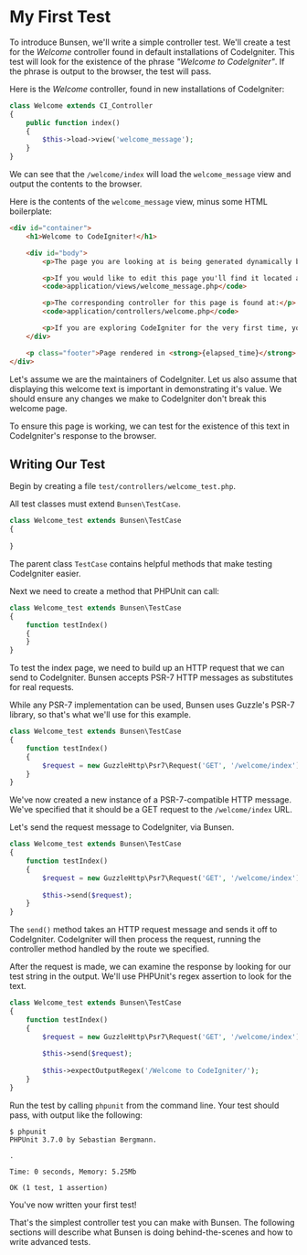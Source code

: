 # My First Test

To introduce Bunsen, we'll write a simple controller test. We'll create a test for the _Welcome_ controller found in default installations of CodeIgniter. This test will look for the existence of the phrase _"Welcome to CodeIgniter"_. If the phrase is output to the browser, the test will pass.

Here is the _Welcome_ controller, found in new installations of CodeIgniter:

```php
class Welcome extends CI_Controller
{
	public function index()
    {
		$this->load->view('welcome_message');
	}
}
```

We can see that the `/welcome/index` will load the `welcome_message` view and output the contents to the browser.

Here is the contents of the `welcome_message` view, minus some HTML boilerplate:

```html
<div id="container">
	<h1>Welcome to CodeIgniter!</h1>

	<div id="body">
		<p>The page you are looking at is being generated dynamically by CodeIgniter.</p>

		<p>If you would like to edit this page you'll find it located at:</p>
		<code>application/views/welcome_message.php</code>

		<p>The corresponding controller for this page is found at:</p>
		<code>application/controllers/welcome.php</code>

		<p>If you are exploring CodeIgniter for the very first time, you should start by reading the <a href="user_guide/">User Guide</a>.</p>
	</div>

	<p class="footer">Page rendered in <strong>{elapsed_time}</strong> seconds</p>
</div>
```

Let's assume we are the maintainers of CodeIgniter. Let us also assume that displaying this welcome text is important in demonstrating it's value. We should ensure any changes we make to CodeIgniter don't break this welcome page.

To ensure this page is working, we can test for the existence of this text in CodeIgniter's response to the browser.

## Writing Our Test

Begin by creating a file `test/controllers/welcome_test.php`.

All test classes must extend `Bunsen\TestCase`.

```php
class Welcome_test extends Bunsen\TestCase
{
    
}
```

The parent class `TestCase` contains helpful methods that make testing CodeIgniter easier.

Next we need to create a method that PHPUnit can call:

```php
class Welcome_test extends Bunsen\TestCase
{
    function testIndex()
    {
    }
}
```

To test the index page, we need to build up an HTTP request that we can send to CodeIgniter. Bunsen accepts PSR-7 HTTP messages as substitutes for real requests.

While any PSR-7 implementation can be used, Bunsen uses Guzzle's PSR-7 library, so that's what we'll use for this example.


```php
class Welcome_test extends Bunsen\TestCase
{
    function testIndex()
    {
        $request = new GuzzleHttp\Psr7\Request('GET', '/welcome/index');
    }
}
```

We've now created a new instance of a PSR-7-compatible HTTP message. We've specified that it should be a GET request to the `/welcome/index` URL.

Let's send the request message to CodeIgniter, via Bunsen.

```php
class Welcome_test extends Bunsen\TestCase
{
    function testIndex()
    {
        $request = new GuzzleHttp\Psr7\Request('GET', '/welcome/index');
        
        $this->send($request);
    }
}
```

The `send()` method takes an HTTP request message and sends it off to CodeIgniter. CodeIgniter will then process the request, running the controller method handled by the route we specified.

After the request is made, we can examine the response by looking for our test string in the output. We'll use PHPUnit's regex assertion to look for the text.


```php
class Welcome_test extends Bunsen\TestCase
{
    function testIndex()
    {
        $request = new GuzzleHttp\Psr7\Request('GET', '/welcome/index');
        
        $this->send($request);
        
        $this->expectOutputRegex('/Welcome to CodeIgniter/');
    }
}
```

Run the test by calling `phpunit` from the command line. Your test should pass, with output like the following:

```shell
$ phpunit
PHPUnit 3.7.0 by Sebastian Bergmann.

.

Time: 0 seconds, Memory: 5.25Mb

OK (1 test, 1 assertion)
```

You've now written your first test!

That's the simplest controller test you can make with Bunsen. The following sections will describe what Bunsen is doing behind-the-scenes and how to write advanced tests.